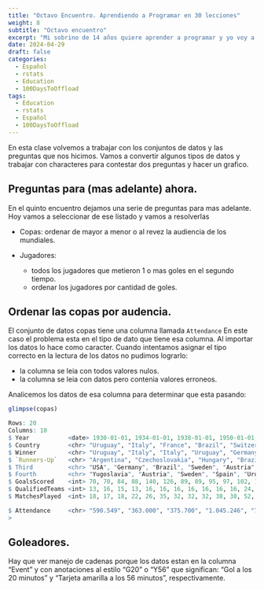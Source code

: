 ```yaml
---
title: "Octavo Encuentro. Aprendiendo a Programar en 30 lecciones"
weight: 8
subtitle: "Octavo encuentro"
excerpt: "Mi sobrino de 14 años quiere aprender a programar y yo voy a enseñarle. En esta clase volvemos a trabajar con los conjuntos de datos y las preguntas que nos hicimos. Vamos a convertir algunos tipos de datos y trabajar con characteres para contestar dos preguntas y hacer un grafico."
date: 2024-04-29
draft: false
categories:
  - Español
  - rstats
  - Education
  - 100DaysToOffload
tags: 
  - Education
  - rstats
  - Español
  - 100DaysToOffload
---
```


En esta clase volvemos a trabajar con los conjuntos de datos y las preguntas que nos hicimos. Vamos a convertir algunos tipos de datos y trabajar con characteres para contestar dos preguntas y hacer un grafico.


## Preguntas para (mas adelante) ahora.

En el quinto encuentro dejamos una serie de preguntas para mas adelante.  Hoy vamos a seleccionar de ese listado y vamos a resolverlas

* Copas: ordenar de mayor a menor o al revez la audiencia de los mundiales. 

* Jugadores:

  - todos los jugadores que metieron 1 o mas goles en el segundo tiempo. 
  - ordenar los jugadores por cantidad de goles. 
  
## Ordenar las copas por audencia.

El conjunto de datos copas tiene una columna llamada `Attendance` En este caso el problema esta en el tipo de dato que tiene esa columna.  Al importar los datos lo hace como caracter.  Cuando intentamos asignar el tipo correcto en la lectura de los datos no pudimos lograrlo:

- la columna se leia con todos valores nulos.
- la columna se leia con datos pero contenia valores erroneos.

Analicemos los datos de esa columna para determinar que esta pasando:

``` r 
glimpse(copas)

Rows: 20
Columns: 10
$ Year           <date> 1930-01-01, 1934-01-01, 1938-01-01, 1950-01-01, 1954-01-01, 1958-01-01, 1962-01-01, 1966-01-0…
$ Country        <chr> "Uruguay", "Italy", "France", "Brazil", "Switzerland", "Sweden", "Chile", "England", "Mexico",…
$ Winner         <chr> "Uruguay", "Italy", "Italy", "Uruguay", "Germany FR", "Brazil", "Brazil", "England", "Brazil",…
$ `Runners-Up`   <chr> "Argentina", "Czechoslovakia", "Hungary", "Brazil", "Hungary", "Sweden", "Czechoslovakia", "Ge…
$ Third          <chr> "USA", "Germany", "Brazil", "Sweden", "Austria", "France", "Chile", "Portugal", "Germany FR", …
$ Fourth         <chr> "Yugoslavia", "Austria", "Sweden", "Spain", "Uruguay", "Germany FR", "Yugoslavia", "Soviet Uni…
$ GoalsScored    <int> 70, 70, 84, 88, 140, 126, 89, 89, 95, 97, 102, 146, 132, 115, 141, 171, 161, 147, 145, 171
$ QualifiedTeams <int> 13, 16, 15, 13, 16, 16, 16, 16, 16, 16, 16, 24, 24, 24, 24, 32, 32, 32, 32, 32
$ MatchesPlayed  <int> 18, 17, 18, 22, 26, 35, 32, 32, 32, 38, 38, 52, 52, 52, 52, 64, 64, 64, 64, 64

$ Attendance     <chr> "590.549", "363.000", "375.700", "1.045.246", "768.607", "819.810", "893.172", "1.563.135", "1…
> 
```  


## Goleadores.

Hay que ver manejo de cadenas porque los datos estan en la columna “Event” y con anotaciones al estilo “G20” o “Y56” que significan: “Gol a los 20 minutos” y “Tarjeta amarilla a los 56 minutos”, respectivamente.
